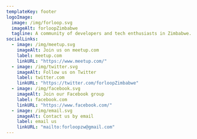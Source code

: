 ```yaml
---
templateKey: footer
logoImage:
  image: /img/forloop.svg
  imageAlt: forloopZimbabwe
  tagline: A community of developers and tech enthusiasts in Zimbabwe.
socialLinks:
  - image: /img/meetup.svg
    imageAlt: Join us on meetup.com
    label: meetup.com
    linkURL: "https://www.meetup.com/"
  - image: /img/twitter.svg
    imageAlt: Follow us on Twitter
    label: twitter.com
    linkURL: "https://twitter.com/forloopZimbabwe"
  - image: /img/facebook.svg
    imageAlt: Join our Facebook group
    label: facebook.com
    linkURL: "https://www.facebook.com/"
  - image: /img/email.svg
    imageAlt: Contact us by email
    label: email us
    linkURL: "mailto:forloopzw@gmail.com"
---
```

